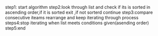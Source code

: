 step1: start algorithm
step2:look through list and check if its is sorted in ascending order,if it is sorted exit ,if not sorterd continue
step3:compare consecutive iteams rearrange and keep iterating through process
steps4:stop iterating when list meets conditions given(asending order)
step5:end 
   